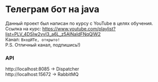 # Телеграм бот на java
Данный проект был написан по курсу с YouTube в целях обучения.  
Ссылка на курс: https://www.youtube.com/playlist?list=PLV_4DSIw2vvI3_a6L_z5AlNaIdFNqQlW2   
Канал: `ВходИТе, открыто!`  
P.S. Отличный канал, подпишись!)

### API
http://localhost:8085 -> Dispatcher  
http://localhost:15672 -> RabbitMQ
